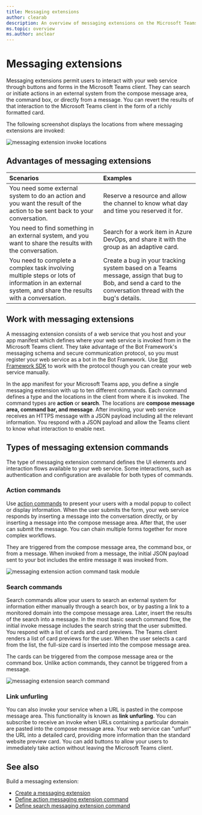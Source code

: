 ```yaml
---
title: Messaging extensions
author: clearab
description: An overview of messaging extensions on the Microsoft Teams platform
ms.topic: overview
ms.author: anclear
---
```

# Messaging extensions

Messaging extensions permit users to interact with your web service through buttons and forms in the Microsoft Teams client. They can search or initiate actions in an external system from the compose message area, the command box, or directly from a message. You can revert the results of that interaction to the Microsoft Teams client in the form of a richly formatted card.

The following screenshot displays the locations from where messaging extensions are invoked:

![messaging extension invoke locations](~/assets/images/messaging-extension-invoke-locations.png)

## Advantages of messaging extensions

| Scenarios | Examples |
|:---------- |:---------|
| You need some external system to do an action  and you want the result of the action to be sent back to your conversation.| Reserve a resource and allow the channel to know what day and time you reserved it for.|
|You need to find something in an external system, and you want to share the results with the conversation.|  Search for a work item in Azure DevOps, and share it with the group as an adaptive card.|
| You need to complete a complex task involving multiple steps or lots of information in an external system, and share the results with a conversation.| Create a bug in your tracking system based on a Teams message, assign that bug to Bob, and send a card to the conversation thread with the bug's details.|

## Work with messaging extensions 

A messaging extension consists of a web service that you host and your app manifest which defines where your web service is invoked from in the Microsoft Teams client. They take advantage of the Bot Framework's messaging schema and secure communication protocol, so you must register your web service as a bot in the Bot Framework. Use [Bot Framework SDK](https://github.com/microsoft/botframework) to work with the protocol though you can create your web service manually.

In the app manifest for your Microsoft Teams app, you define a single messaging extension with up to ten different commands. Each command defines a type and the locations in the client from where it is invoked. The command types are **action** or **search**. The locations are **compose message area, command bar, and message**. After invoking, your web service receives an HTTPS message with a JSON payload including all the relevant information. You respond with a JSON payload and allow the Teams client to know what interaction to enable next.

## Types of messaging extension commands

The type of messaging extension command defines the UI elements and interaction flows available to your web service. Some interactions, such as authentication and configuration are available for both types of commands.

### Action commands

Use [action commands](define-action-command.md) to present your users with a modal popup to collect or display information. When the user submits the form, your web service responds by inserting a message into the conversation directly, or by inserting a message into the compose message area. After that, the user can submit the message. You can chain multiple forms together for more complex workflows.

They are triggered from the compose message area, the command box, or from a message. When invoked from a message, the initial JSON payload sent to your bot includes the entire message it was invoked from.

![messaging extension action command task module](~/assets/images/task-module.png)

### Search commands

Search commands allow your users to search an external system for information either manually through a search box, or by pasting a link to a monitored domain into the compose message area. Later, insert the results of the search into a message. In the most basic search command flow, the initial invoke message includes the search string that the user submitted. You respond with a list of cards and card previews. The Teams client renders a list of card previews for the user. When the user selects a card from the list, the full-size card is inserted into the compose message area.

The cards can be triggered from the compose message area or the command box. Unlike action commands, they cannot be triggered from a message.

![messaging extension search command](~/assets/images/search-extension.png)

### Link unfurling

You can also invoke your service when a URL is pasted in the compose message area. This functionality is known as **link unfurling**. You can subscribe to receive an invoke when URLs containing a particular domain are pasted into the compose message area. Your web service can "unfurl" the URL into a detailed card, providing more information than the standard website preview card. You can add buttons to allow your users to immediately take action without leaving the Microsoft Teams client.

## See also

Build a messaging extension:

* [Create a messaging extension](~/messaging-extensions/how-to/create-messaging-extension.md)
* [Define action messaging extension command](~/messaging-extensions/how-to/action-commands/define-action-command.md)
* [Define search messaging extension command](~/messaging-extensions/how-to/search-commands/define-search-command.md)
